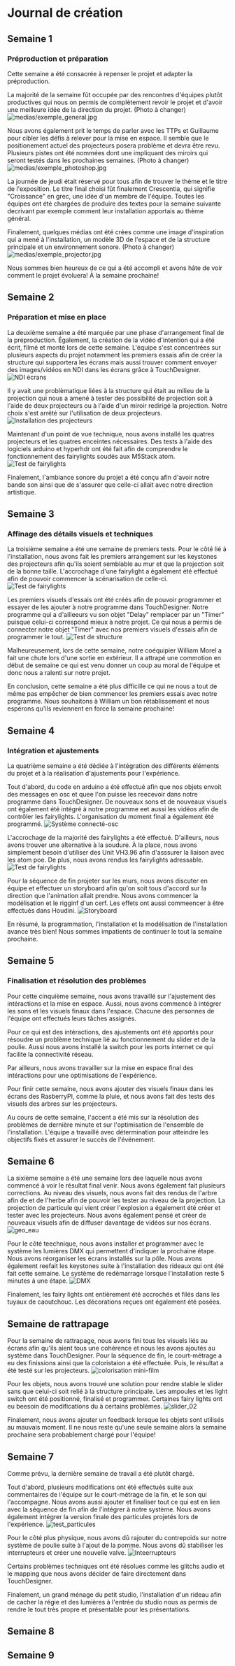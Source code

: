 # Journal de création

## Semaine 1
### Préproduction et préparation

Cette semaine a été consacrée à repenser le projet et adapter la préproduction.

La majorité de la semaine fût occupée par des rencontres d'équipes plutôt productives qui nous on permis de complètement revoir le projet et d'avoir une meilleure idée de la direction du projet.
(Photo à changer)
![medias/exemple_general.jpg](https://github.com/Iteration6/Effet-Papillon/blob/bff25fd46ef8aaab2b5f28a35b97eb95d7b22ec0/docs/journaux/medias/bolduc_s1_brainstorm.jpg)

Nous avons également prit le temps de parler avec les TTPs et Guillaume pour cibler les défis à relever pour la mise en espace. Il semble que le positionement actuel des projecteurs posera problème et devra être revu. Plusieurs pistes ont été nommées dont une impliquant des miroirs qui seront testés dans les prochaines semaines.
(Photo à changer)
![medias/exemple_photoshop.jpg](https://github.com/Iteration6/Effet-Papillon/blob/bff25fd46ef8aaab2b5f28a35b97eb95d7b22ec0/docs/journaux/medias/grand_studio_setup_01.jpg)

La journée de jeudi était réservé pour tous afin de trouver le thème et le titre de l'exposition. Le titre final choisi fût finalement Crescentia, qui signifie "Croissance" en grec, une idée d'un membre de l'équipe. Toutes les équipes ont été chargées de produire des textes pour la semaine suivante decrivant par exemple comment leur installation apportais au thème général.

Finalement, quelques médias ont été crées comme une image d'inspiration qui a mené à l'installation, un modèle 3D de l'espace et de la structure principale et un environnement sonore.
(Photo à changer)
![medias/exemple_projector.jpg](https://github.com/Iteration6/Effet-Papillon/blob/bff25fd46ef8aaab2b5f28a35b97eb95d7b22ec0/docs/journaux/medias/art_petit_studio.png)

Nous sommes bien heureux de ce qui a été accompli et avons hâte de voir comment le projet évoluera! À la semaine prochaine!

## Semaine 2
### Préparation et mise en place

La deuxième semaine a été marquée par une phase d'arrangement final de la préproduction. Également, la création de la vidéo d'intention qui a été écrit, filmé et monté lors de cette semaine. L'équipe s'est concentrées sur plusieurs aspects du projet notamment les premiers essais afin de créer la structure qui supportera les écrans mais aussi trouver comment envoyer des images/vidéos en NDI dans les écrans grâce à TouchDesigner.
![NDI écrans](medias/pi-ndi.jpg)

Il y avait une problèmatique liées à la structure qui était au milieu de la projection qui nous a amené à tester des possibilité de projection soit à l'aide de deux projecteurs ou à l'aide d'un miroir redirigé la projection. Notre choix s'est arrêté sur l'utilisation de deux projecteurs.
![Installation des projecteurs](medias/instal-projecteurs.jpg)

Maintenant d'un point de vue technique, nous avons installé les quatres projecteurs et les quatres enceintes nécessaires. Des tests à l'aide des logiciels arduino et hyperhdr ont été fait afin de comprendre le fonctionnement des fairylights soudés aux M5Stack atom.
![Test de fairylights](medias/fairylight1.jpg)

Finalement, l'ambiance sonore du projet a été conçu afin d'avoir notre bande son ainsi que de s'assurer que celle-ci allait avec notre direction artistique.

## Semaine 3
### Affinage des détails visuels et techniques

La troisième semaine a été une semaine de premiers tests. Pour le côté lié à l'installation, nous avons fait les premiers arrangement sur les keystones des projecteurs afin qu'ils soient semblable au mur et que la projection soit de la bonne taille. L'accrochage d'une fairylight a également été effectué afin de pouvoir commencer la scénarisation de celle-ci.
![Test de fairylights](medias/une_fairylight.jpg)

Les premiers visuels d'essais ont été créés afin de pouvoir programmer et essayer de les ajouter à notre programme dans TouchDesigner. Notre programme qui a d'ailleeurs vu son objet "Delay" remplacer par un "Timer" puisque celui-ci correspond mieux à notre projet. Ce qui nous a permis de connecter notre objet "Timer" avec nos premiers visuels d'essais afin de programmer le tout.
![Test de structure](medias/structure-test.jpg)

Malheureusement, lors de cette semaine, notre coéquipier William Morel a fait une chute lors d'une sortie en extérieur. Il a attrapé une commotion en début de semaine ce qui est venu donner un coup au moral de l'équipe et donc nous a ralenti sur notre projet. 

En conclusion, cette semaine a été plus difficille ce qui ne nous a tout de même pas empêcher de bien commencer les premiers essais avec notre programme. Nous souhaitons à William un bon rétablissement et nous espérons qu'ils reviennent en force la semaine prochaine!

## Semaine 4
### Intégration et ajustements

La quatrième semaine a été dédiée à l'intégration des différents éléments du projet et à la réalisation d'ajustements pour l'expérience.

Tout d'abord, du code en arduino a été effectué afin que nos objets envoit des messages en osc et quee l'on puisse les reecevoir dans notre programme dans TouchDesigner. De nouveaux sons et de nouveaux visuels ont également été intégré à notre programme eet aussi les vidéos afin de contrôler les fairylights. L'organisation du moment final a également été programmé.
![Système connecté-osc](medias/bolduc_semaine4_1.png)

L'accrochage de la majorité des fairylights a été effectué. D'ailleurs, nous avons trouver une alternative à la soudure. À la place, nous avons simplement besoin d'utiliser des Unit VH3.96 afin d'asssurer la liaison avec les atom poe. De plus, nous avons rendus les fairylights adressable.
![Test de fairylights](medias/fairylight_accrocher.jpg)

Pour la séquence de fin projeter sur les murs, nous avons discuter en équipe et effectuer un storyboard afin qu'on soit tous d'accord sur la direction que l'animation allait prendre. Nous avons commencer la modélisation et le rigginf d'un cerf. Les effets ont aussi commeencer à être effectués dans Houdini.
![Storyboard](../journaux/medias/storyboard.png)

En résumé, la programmation, l'installation et la modélisation de l'installation avance très bien! Nous sommes impatients de continuer le tout la semaine prochaine.

## Semaine 5
### Finalisation et résolution des problèmes

Pour cette cinquième semaine, nous avons travaillé sur l'ajustement des intéractions et la mise en espace. Aussi, nous avons commencé à intégrer les sons et les visuels finaux dans l'espace. Chacune des personnes de l'équipe ont effectués leurs tâches assignés.

Pour ce qui est des intéractions, des ajustements ont été apportés pour résoudre un problème technique lié au fonctionnement du slider et de la poulie. Aussi nous avons installé la switch pour les ports internet ce qui facilite la connectivité réseau.

Par ailleurs, nous avons travailler sur la mise en espace final des intéractions pour une optimisations de l'expérience.

Pour finir cette semaine, nous avons ajouter des visuels finaux dans les écrans des RasberryPI, comme la pluie, et nous avons fait des tests des visuels des arbres sur les projecteurs.

Au cours de cette semaine, l'accent a été mis sur la résolution des problèmes de dernière minute et sur l'optimisation de l'ensemble de l'installation. L'équipe a travaillé avec détermination pour atteindre les objectifs fixés et assurer le succès de l'événement.

## Semaine 6
La sixième semaine a été une semaine lors dee laquelle nous avons commencé à voir le résultat final venir. Nous avons également fait plusieurs corrections. Au niveau des visuels, nous avons fait des rendus de l'arbre afin de et de l'herbe afin de pouvoir les tester au niveau de la projection. La projection de particule qui vient créer l'explosion a également été créer et tester avec les projecteurs. Nous avons également pensé et créer de nouveaux visuels afin de diffuser davantage de vidéos sur nos écrans.
![geo_eau](/docs/journaux/medias/lapierre_s6_geo_eau.png)

Pour le côté teechnique, nous avons installer et programmer avec le système les lumières DMX qui permettent d'indiquer la prochaine étape. Nous avons réorganiser les écrans installés sur la pôle. Nous avons également reefait les keystones suite à l'installation des rideaux qui ont été fait cette semaine. Le système de redémarrage lorsque l'installation reste 5 minutes à une étape.
![DMX](medias/dmx.png)

Finalement, les fairy lights ont entièrement été accrochés et filés dans les tuyaux de caoutchouc. Les décorations reçues ont également été posées.

## Semaine de rattrapage
Pour la semaine de rattrapage, nous avons fini tous les visuels liés au écrans afin  qu'ils aient tous une cohérence et nous les avons ajoutés au système dans TouchDesigner. Pour la séquence de fin, le court-métrage a eu des finissions ainsi que la coloristaion a été effectuée. Puis, le résultat a été testé sur les projecteurs.
![colorisation mini-film](/docs/journaux/medias/lapierre_sr_minifilm.png) 

Pour les objets, nous avons trouvé une solution pour rendre stable le slider sans que celui-ci soit relié à la structure principale. Les ampoules et les light switch ont été positionné, finalisé et programmer. Certaines fairy lights ont eu beesoin de modifications du à certains problèmes.
![slider_02](../journaux/medias/slider_02.jpg)

Finalement, nous avons ajouter un feedback lorsque les objets sont utilisés au mauvais moment. Il ne nous reste qu'une seule semaine alors la semaine prochaine sera probablement chargé pour l'équipe!

## Semaine 7

Comme prévu, la dernière semaine de travail a été plutôt chargé.

Tout d'abord, plusieurs modifications ont été effectués suite aux commentaires de l'équipe sur le court-métrage de la fin, et le son qui l'accompagne. Nous avons aussi ajouter et finaliser tout ce qui est en lien avec la séquence de fin afin de l'intégrer à notre système. Nous avons également intégrer la version finale des particules projetés lors de l'expérience.
![test_particules](../journaux/medias/test_proj_particules.jpg)

Pour le côté plus physique, nous avons dû rajouter du contrepoids sur notre système de poulie suite à l'ajout de la pomme. Nous avons dû stabiliser les interrupteurs et créer une nouvelle valve. 
![Inteerrupteurs](medias/interrupteur.jpg)

Certains problèmes techniques ont été résolues comme les glitchs audio et le mapping que nous avons décider de faire directement dans TouchDesigner.

Finalement, un grand ménage du petit studio, l'installation d'un rideau afin de cacher la régie et des lumières à l'entrée du studio nous as permis de rendre le tout très propre et présentable pour les présentations.

## Semaine 8

## Semaine 9






